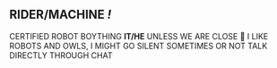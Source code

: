 
## RIDER/MACHINE *!*
CERTIFIED ROBOT BOYTHING
__IT/HE__ UNLESS WE ARE CLOSE 🤖
I LIKE ROBOTS AND OWLS,
I MIGHT GO SILENT SOMETIMES OR NOT TALK DIRECTLY THROUGH CHAT
<!--
**dollkit/dollkit** is a ✨ _special_ ✨ repository because its `README.md` (this file) appears on your GitHub profile.

Here are some ideas to get you started:

- 🔭 I’m currently working on ...
- 🌱 I’m currently learning ...
- 👯 I’m looking to collaborate on ...
- 🤔 I’m looking for help with ...
- 💬 Ask me about ...
- 📫 How to reach me: ...
- 😄 Pronouns: ...
- ⚡ Fun fact: ...
-->
